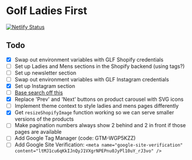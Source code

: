 # Golf Ladies First

[![Netlify Status](https://api.netlify.com/api/v1/badges/9efc1df7-0e1d-405a-810f-e2e5a527aa7c/deploy-status)](https://app.netlify.com/sites/golfladiesfirst/deploys)

## Todo

- [x] Swap out environment variables with GLF Shopify credentials
- [ ] Set up Ladies and Mens sections in the Shopify backend (using tags?)
- [ ] Set up newsletter section
- [ ] Swap out environment variables with GLF Instagram credentials
- [x] Set up Instagram section
- [ ] [Base search off this](https://github.com/PHironaka/gatsby-shopify-starter-opinionated)
- [x] Replace 'Prev' and 'Next' buttons on product carousel with SVG icons
- [ ] Implement theme context to style ladies and mens pages differently
- [x] Get `resizeShopifyImage` function working so we can serve smaller versions of the products
- [ ] Make pagination numbers always show 2 behind and 2 in front if those pages are available
- [ ] Add Google Tag Manager (code: GTM-WGP5KZZ)
- [ ] Add Google Site Verification: `<meta name="google-site-verification" content="ltMJ1cu6qKkIJnQyJ1VXgrNPEPnu0JyPl10uY_rJ3vo" />`
